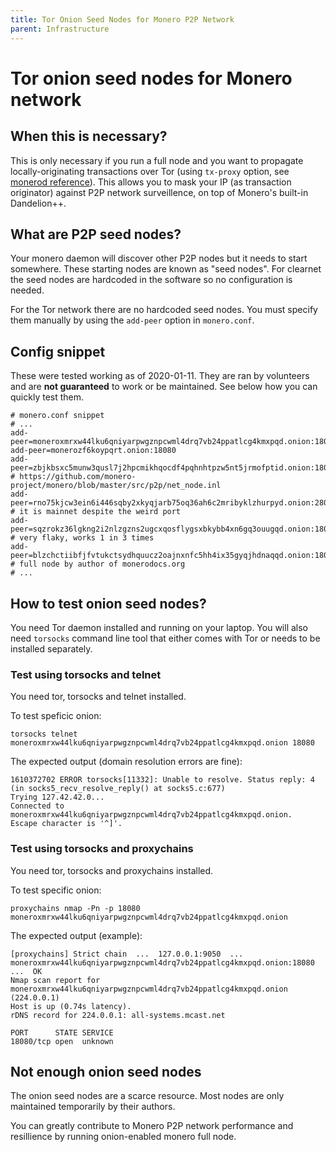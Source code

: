 ```yaml
---
title: Tor Onion Seed Nodes for Monero P2P Network
parent: Infrastructure
---
```


# Tor onion seed nodes for Monero network


## When this is necessary?

This is only necessary if you run a full node and you want to propagate locally-originating transactions over Tor (using `tx-proxy` option, see [monerod reference](/interacting/monerod-reference/#tori2p)). This allows you to mask your IP (as transaction originator) against P2P network surveillence, on top of Monero's built-in Dandelion++.

## What are P2P seed nodes?

Your monero daemon will discover other P2P nodes but it needs to start somewhere. These starting nodes are known as "seed nodes". For clearnet the seed nodes are hardcoded in the software so no configuration is needed.

For the Tor network there are no hardcoded seed nodes. You must specify them manually by using the `add-peer` option in `monero.conf`.

## Config snippet

These were tested working as of 2020-01-11. They are ran by volunteers and are **not guaranteed** to work or be maintained. See below how you can quickly test them.

```
# monero.conf snippet
# ...
add-peer=moneroxmrxw44lku6qniyarpwgznpcwml4drq7vb24ppatlcg4kmxpqd.onion:18080
add-peer=monerozf6koypqrt.onion:18080
add-peer=zbjkbsxc5munw3qusl7j2hpcmikhqocdf4pqhnhtpzw5nt5jrmofptid.onion:18083        # https://github.com/monero-project/monero/blob/master/src/p2p/net_node.inl
add-peer=rno75kjcw3ein6i446sqby2xkyqjarb75oq36ah6c2mribyklzhurpyd.onion:28083        # it is mainnet despite the weird port
add-peer=sqzrokz36lgkng2i2nlzgzns2ugcxqosflygsxbkybb4xn6gq3ouugqd.onion:18083        # very flaky, works 1 in 3 times
add-peer=blzchctiibfjfvtukctsydhquucz2oajnxnfc5hh4ix35gyqjhdnaqqd.onion:18083        # full node by author of monerodocs.org
# ...
```

## How to test onion seed nodes?

You need Tor daemon installed and running on your laptop. You will also need `torsocks` command line tool that either comes with Tor or needs to be installed separately.

### Test using torsocks and telnet

You need tor, torsocks and telnet installed.

To test speficic onion:

    torsocks telnet moneroxmrxw44lku6qniyarpwgznpcwml4drq7vb24ppatlcg4kmxpqd.onion 18080

The expected output (domain resolution errors are fine):

```
1610372702 ERROR torsocks[11332]: Unable to resolve. Status reply: 4 (in socks5_recv_resolve_reply() at socks5.c:677)
Trying 127.42.42.0...
Connected to moneroxmrxw44lku6qniyarpwgznpcwml4drq7vb24ppatlcg4kmxpqd.onion.
Escape character is '^]'.
```

### Test using torsocks and proxychains

You need tor, torsocks and proxychains installed.

To test specific onion:

    proxychains nmap -Pn -p 18080 moneroxmrxw44lku6qniyarpwgznpcwml4drq7vb24ppatlcg4kmxpqd.onion

The expected output (example):

````
[proxychains] Strict chain  ...  127.0.0.1:9050  ...  moneroxmrxw44lku6qniyarpwgznpcwml4drq7vb24ppatlcg4kmxpqd.onion:18080  ...  OK
Nmap scan report for moneroxmrxw44lku6qniyarpwgznpcwml4drq7vb24ppatlcg4kmxpqd.onion (224.0.0.1)
Host is up (0.74s latency).
rDNS record for 224.0.0.1: all-systems.mcast.net

PORT      STATE SERVICE
18080/tcp open  unknown
````

## Not enough onion seed nodes

The onion seed nodes are a scarce resource. Most nodes are only maintained temporarily by their authors.

You can greatly contribute to Monero P2P network performance and resillience by running onion-enabled monero full node.
